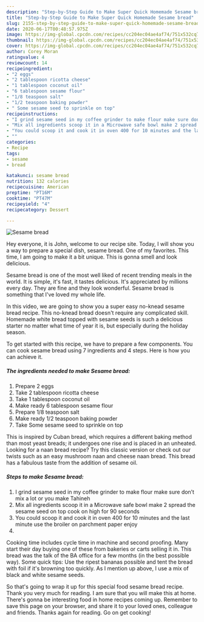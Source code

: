 ```yaml
---
description: "Step-by-Step Guide to Make Super Quick Homemade Sesame bread"
title: "Step-by-Step Guide to Make Super Quick Homemade Sesame bread"
slug: 2155-step-by-step-guide-to-make-super-quick-homemade-sesame-bread
date: 2020-06-17T00:48:57.975Z
image: https://img-global.cpcdn.com/recipes/cc204ec04ae4af74/751x532cq70/sesame-bread-recipe-main-photo.jpg
thumbnail: https://img-global.cpcdn.com/recipes/cc204ec04ae4af74/751x532cq70/sesame-bread-recipe-main-photo.jpg
cover: https://img-global.cpcdn.com/recipes/cc204ec04ae4af74/751x532cq70/sesame-bread-recipe-main-photo.jpg
author: Corey Moran
ratingvalue: 4
reviewcount: 14
recipeingredient:
- "2 eggs"
- "2 tablespoon ricotta cheese"
- "1 tablespoon coconut oil"
- "6 tablespoon sesame flour"
- "1/8 teaspoon salt"
- "1/2 teaspoon baking powder"
- " Some sesame seed to sprinkle on top"
recipeinstructions:
- "I grind sesame seed in my coffee grinder to make flour make sure don’t mix a lot or you make Tahineh"
- "Mix all ingredients scoop it in a Microwave safe bowl make 2 spread the sesame seed on top cook on high for 90 seconds"
- "You could scoop it and cook it in oven 400 for 10 minutes and the last minute use the broiler on parchment paper enjoy"
- ""
categories:
- Recipe
tags:
- sesame
- bread

katakunci: sesame bread 
nutrition: 132 calories
recipecuisine: American
preptime: "PT16M"
cooktime: "PT47M"
recipeyield: "4"
recipecategory: Dessert

---
```



![Sesame bread](https://img-global.cpcdn.com/recipes/cc204ec04ae4af74/751x532cq70/sesame-bread-recipe-main-photo.jpg)

Hey everyone, it is John, welcome to our recipe site. Today, I will show you a way to prepare a special dish, sesame bread. One of my favorites. This time, I am going to make it a bit unique. This is gonna smell and look delicious.

Sesame bread is one of the most well liked of recent trending meals in the world. It is simple, it's fast, it tastes delicious. It's appreciated by millions every day. They are fine and they look wonderful. Sesame bread is something that I've loved my whole life.

In this video, we are going to show you a super easy no-knead sesame bread recipe. This no-knead bread doesn&#39;t require any complicated skill. Homemade white bread topped with sesame seeds is such a delicious starter no matter what time of year it is, but especially during the holiday season.


To get started with this recipe, we have to prepare a few components. You can cook sesame bread using 7 ingredients and 4 steps. Here is how you can achieve it.

<!--inarticleads1-->

##### The ingredients needed to make Sesame bread:

1. Prepare 2 eggs
1. Take 2 tablespoon ricotta cheese
1. Take 1 tablespoon coconut oil
1. Make ready 6 tablespoon sesame flour
1. Prepare 1/8 teaspoon salt
1. Make ready 1/2 teaspoon baking powder
1. Take  Some sesame seed to sprinkle on top


This is inspired by Cuban bread, which requires a different baking method than most yeast breads; it undergoes one rise and is placed in an unheated. Looking for a naan bread recipe? Try this classic version or check out our twists such as an easy mushroom naan and cheese naan bread. This bread has a fabulous taste from the addition of sesame oil. 

<!--inarticleads2-->

##### Steps to make Sesame bread:

1. I grind sesame seed in my coffee grinder to make flour make sure don’t mix a lot or you make Tahineh
1. Mix all ingredients scoop it in a Microwave safe bowl make 2 spread the sesame seed on top cook on high for 90 seconds
1. You could scoop it and cook it in oven 400 for 10 minutes and the last minute use the broiler on parchment paper enjoy
1. 


Cooking time includes cycle time in machine and second proofing. Many start their day buying one of these from bakeries or carts selling it in. This bread was the talk of the BA office for a few months (in the best possible way). Some quick tips: Use the ripest bananas possible and tent the bread with foil if it&#39;s browning too quickly. As I mention up above, I use a mix of black and white sesame seeds. 

So that's going to wrap it up for this special food sesame bread recipe. Thank you very much for reading. I am sure that you will make this at home. There's gonna be interesting food in home recipes coming up. Remember to save this page on your browser, and share it to your loved ones, colleague and friends. Thanks again for reading. Go on get cooking!
